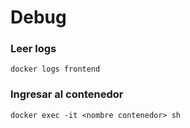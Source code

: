# Debug

### Leer logs

```
docker logs frontend
```

### Ingresar al contenedor

```
docker exec -it <nombre contenedor> sh
```
